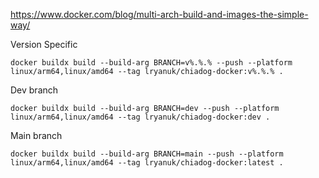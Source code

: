 https://www.docker.com/blog/multi-arch-build-and-images-the-simple-way/

Version Specific
```
docker buildx build --build-arg BRANCH=v%.%.% --push --platform linux/arm64,linux/amd64 --tag lryanuk/chiadog-docker:v%.%.% .
```
Dev branch
```
docker buildx build --build-arg BRANCH=dev --push --platform linux/arm64,linux/amd64 --tag lryanuk/chiadog-docker:dev .
```
Main branch
```
docker buildx build --build-arg BRANCH=main --push --platform linux/arm64,linux/amd64 --tag lryanuk/chiadog-docker:latest .
```